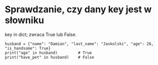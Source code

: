 # Sprawdzanie, czy dany key jest w słowniku  
key in dict; zwraca True lub False.   
  
```
husband = {"name": "Damian", "last_name": "Jaskolski", "age": 26, "is_handsome": True}
print("age" in husband)         # True
print("have_pet" in husband)    # False
```
